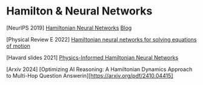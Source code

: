 # Hamilton & Neural Networks

[NeurIPS 2019] [Hamiltonian Neural Networks](https://arxiv.org/pdf/1906.01563) [Blog](greydanus.github.io/2019/05/15/hamiltonian-nns/)

[Physical Review E 2022] [Hamiltonian neural networks for solving equations of motion](https://journals.aps.org/pre/abstract/10.1103/PhysRevE.105.065305)

[Havard slides 2021] [Physics-Informed Hamiltonian Neural Networks](https://scholar.harvard.edu/files/marios_matthaiakis/files/mlinastronomy_pinns_chile2021.pdf)

[Arxiv 2024] [Optimizing AI Reasoning: A Hamiltonian Dynamics Approach to Multi-Hop Question Answerin][https://arxiv.org/pdf/2410.04415]
